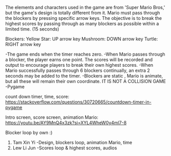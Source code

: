 The elements and characters used in the game are from 'Super Mario Bros,' but the game's design is totally different from it. Mario must pass through the blockers by pressing specific arrow keys. 
The objective is to break the highest scores by passing through as many blockers as possible within a limited time. (15 seconds)

Blockers:
Yellow Star: UP arrow key
Mushroom: DOWN arrow key
Turtle: RIGHT arrow key

-The game ends when the timer reaches zero. 
-When Mario passes through a blocker, the player earns one point. The scores will be recorded and output to encourage players to break their own highest scores.
-When Mario successfully passes through 6 blockers continually, an extra 2 seconds may be added to the timer.
-Blockers are static , Mario is animate, but all these will remain their own coordinate. IT IS NOT A COLLISION GAME
-Pygame

count down timer, time, score:
https://stackoverflow.com/questions/30720665/countdown-timer-in-pygame

Intro screen, score screen, animation Mario:
https://youtu.be/AY9MnQ4x3zk?si=XYL4WheW0y4ml7-8

Blocker loop by own :)

1) Tam Xin Yi 
-Design, blockers loop, animation Mario, time
2) Lew Li Jun 
-Scores loop & highest scores, audios
